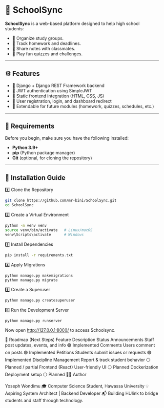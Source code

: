 # 🏫 SchoolSync

**SchoolSync**  is a web-based platform designed to help high school students:
- 🔹 Organize study groups.
- 🔹 Track homework and deadlines.
- 🔹 Share notes with classmates.
- 🔹 Play fun quizzes and challenges.
---

## ⚙️ Features

- 🔹 Django + Django REST Framework backend  
- 🔹 JWT authentication using SimpleJWT  
- 🔹 Static frontend integration (HTML, CSS, JS)  
- 🔹 User registration, login, and dashboard redirect  
- 🔹 Extendable for future modules (homework, quizzes, schedules, etc.)

---

## 🧩 Requirements

Before you begin, make sure you have the following installed:

- **Python 3.9+**
- **pip** (Python package manager)
- **Git** (optional, for cloning the repository)

---

## 🚀 Installation Guide

1️⃣ Clone the Repository
```bash
git clone https://github.com/mr-bini/SchoolSync.git
cd SchoolSync
```
2️⃣ Create a Virtual Environment
```bash
python -m venv venv
source venv/bin/activate   # Linux/macOS
venv\Scripts\activate      # Windows
```
3️⃣ Install Dependencies
```bash
pip install -r requirements.txt
```
4️⃣ Apply Migrations
```bash
python manage.py makemigrations
python manage.py migrate
```
5️⃣ Create a Superuser
```bash
python manage.py createsuperuser
```
6️⃣ Run the Development Server
```bash
python manage.py runserver
```
Now open http://127.0.0.1:8000/ to access Schoolsync.

🧭 Roadmap (Next Steps)
Feature 	Description 	Status
Announcements 	Staff post updates, events, and info 	🟢 Implemented
Comments 	Users comment on posts 	🟢 Implemented
Petitions 	Students submit issues or requests 	🟢 Implemented
Discipline Management 	Report & track student behavior 	⚪ Planned / partial
Frontend (React) 	User-friendly UI 	⚪ Planned
Dockerization 	Deployment setup 	⚪ Planned
👨‍💻 Author

Yoseph Wondimu 🎓 Computer Science Student, Hawassa University 💡 Aspiring System Architect | Backend Developer 📬 Building HUlink to bridge students and staff through technology.















